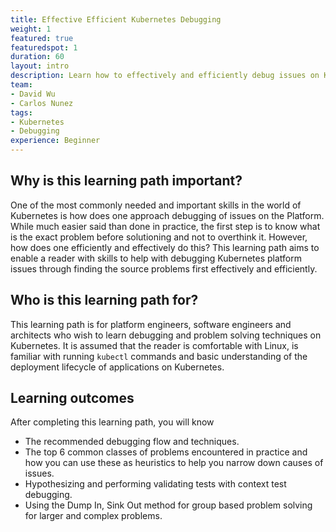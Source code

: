 ```yaml
---
title: Effective Efficient Kubernetes Debugging
weight: 1
featured: true
featuredspot: 1
duration: 60
layout: intro
description: Learn how to effectively and efficiently debug issues on Kubernetes
team:
- David Wu
- Carlos Nunez
tags:
- Kubernetes
- Debugging
experience: Beginner
---
```


## Why is this learning path important?
One of the most commonly needed and important skills in the world of Kubernetes
is how does one approach debugging of issues on the Platform.  While much easier 
said than done in practice, the first step is to know what is the exact problem 
before solutioning and not to overthink it.  However, how does one efficiently 
and effectively do this? This learning path aims to enable a reader with skills 
to help with debugging Kubernetes platform issues through finding the source 
problems first effectively and efficiently.  


## Who is this learning path for?

This learning path is for platform engineers, software engineers and architects 
who wish to learn debugging and problem solving techniques on Kubernetes.  It is
assumed that the reader is comfortable with Linux, is familiar with running 
`kubectl` commands and basic understanding of the deployment lifecycle of 
applications on Kubernetes. 

## Learning outcomes

After completing this learning path, you will know
- The recommended debugging flow and techniques.
- The top 6 common classes of problems encountered in practice and how you can 
  use these as heuristics to help you narrow down causes of issues.
- Hypothesizing and performing validating tests with context test debugging.
- Using the Dump In, Sink Out method for group based problem solving for larger
  and complex problems. 

